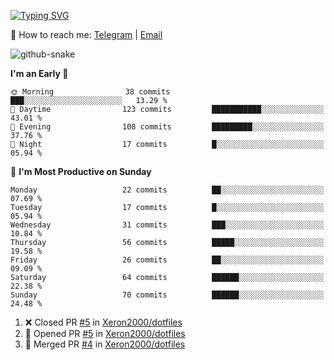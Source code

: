 [![Typing SVG](https://readme-typing-svg.demolab.com?font=Fira+Code&pause=1000&width=435&lines=%F0%9F%91%8B+Hi%2C+I'm+Xeron)](https://git.io/typing-svg)

📮️ How to reach me: [Telegram](https://t.me/Xeron23) | [Email](mailto:cw48565@gmail.com)

<picture>
  <source media="(prefers-color-scheme: dark)" srcset="https://github.com/Xeron2000/Xeron2000/blob/output/github-contribution-grid-snake-dark.svg" />
  <source media="(prefers-color-scheme: light)" srcset="https://github.com/Xeron2000/Xeron2000/blob/output/github-contribution-grid-snake.svg" />
  <img alt="github-snake" src="github-snake.svg" />
</picture>

<!--START_SECTION:waka-->
**I'm an Early 🐤** 

```text
🌞 Morning                38 commits          ███░░░░░░░░░░░░░░░░░░░░░░   13.29 % 
🌆 Daytime                123 commits         ███████████░░░░░░░░░░░░░░   43.01 % 
🌃 Evening                108 commits         █████████░░░░░░░░░░░░░░░░   37.76 % 
🌙 Night                  17 commits          █░░░░░░░░░░░░░░░░░░░░░░░░   05.94 % 
```
📅 **I'm Most Productive on Sunday** 

```text
Monday                   22 commits          ██░░░░░░░░░░░░░░░░░░░░░░░   07.69 % 
Tuesday                  17 commits          █░░░░░░░░░░░░░░░░░░░░░░░░   05.94 % 
Wednesday                31 commits          ███░░░░░░░░░░░░░░░░░░░░░░   10.84 % 
Thursday                 56 commits          █████░░░░░░░░░░░░░░░░░░░░   19.58 % 
Friday                   26 commits          ██░░░░░░░░░░░░░░░░░░░░░░░   09.09 % 
Saturday                 64 commits          ██████░░░░░░░░░░░░░░░░░░░   22.38 % 
Sunday                   70 commits          ██████░░░░░░░░░░░░░░░░░░░   24.48 % 
```



<!--END_SECTION:waka-->

<!--START_SECTION:activity-->
1. ❌ Closed PR [#5](https://github.com/Xeron2000/dotfiles/pull/5) in [Xeron2000/dotfiles](https://github.com/Xeron2000/dotfiles)
2. 💪 Opened PR [#5](https://github.com/Xeron2000/dotfiles/pull/5) in [Xeron2000/dotfiles](https://github.com/Xeron2000/dotfiles)
3. 🎉 Merged PR [#4](https://github.com/Xeron2000/dotfiles/pull/4) in [Xeron2000/dotfiles](https://github.com/Xeron2000/dotfiles)
<!--END_SECTION:activity-->
